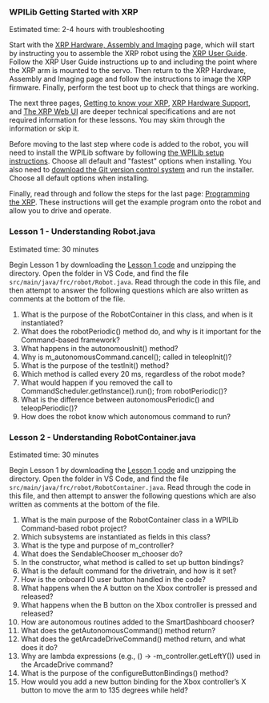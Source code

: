 ### WPILib Getting Started with XRP

Estimated time: 2-4 hours with troubleshooting

Start with the [XRP Hardware, Assembly and Imaging](https://docs.wpilib.org/en/latest/docs/xrp-robot/hardware-and-imaging.html) page, which will start by instructing you to assemble the XRP robot using the [XRP User Guide](https://xrpusersguide.readthedocs.io/en/latest/course/building.html). Follow the XRP User Guide instructions up to and including the point where the XRP arm is mounted to the servo. Then return to the XRP Hardware, Assembly and Imaging page and follow the instructions to image the XRP firmware. Finally, perform the test boot up to check that things are working.

The next three pages, [Getting to know your XRP](https://docs.wpilib.org/en/latest/docs/xrp-robot/getting-to-know-xrp.html), [XRP Hardware Support](https://docs.wpilib.org/en/latest/docs/xrp-robot/hardware-support.html), and [The XRP Web UI](https://docs.wpilib.org/en/latest/docs/xrp-robot/web-ui.html) are deeper technical specifications and are not required information for these lessons. You may skim through the information or skip it.

Before moving to the last step where code is added to the robot, you will need to install the WPILib software by following [the WPILib setup instructions](https://docs.wpilib.org/en/latest/docs/zero-to-robot/step-2/wpilib-setup.html). Choose all default and "fastest" options when installing. You also need to [download the Git version control system](https://git-scm.com/downloads) and run the installer. Choose all default options when installing.

Finally, read through and follow the steps for the last page: [Programming the XRP](https://docs.wpilib.org/en/latest/docs/xrp-robot/programming-xrp.html). These instructions will get the example program onto the robot and allow you to drive and operate.



### Lesson 1 - Understanding Robot.java

Estimated time: 30 minutes

Begin Lesson 1 by downloading the [Lesson 1 code](https://github.com/Mercs-MSA/XRP-Java-Learning/archive/refs/heads/lessons/lesson-1.zip) and unzipping the directory. Open the folder in VS Code, and find the file `src/main/java/frc/robot/Robot.java`. Read through the code in this file, and then attempt to answer the following questions which are also written as comments at the bottom of the file.

1. What is the purpose of the RobotContainer in this class, and when is it instantiated?
2. What does the robotPeriodic() method do, and why is it important for the Command-based framework?
3. What happens in the autonomousInit() method?
4. Why is m_autonomousCommand.cancel(); called in teleopInit()?
5. What is the purpose of the testInit() method?
6. Which method is called every 20 ms, regardless of the robot mode?
7. What would happen if you removed the call to CommandScheduler.getInstance().run(); from robotPeriodic()?
8. What is the difference between autonomousPeriodic() and teleopPeriodic()?
9. How does the robot know which autonomous command to run?



### Lesson 2 - Understanding RobotContainer.java

Estimated time: 30 minutes

Begin Lesson 1 by downloading the [Lesson 1 code](https://github.com/Mercs-MSA/XRP-Java-Learning/archive/refs/heads/lessons/lesson-2.zip) and unzipping the directory. Open the folder in VS Code, and find the file `src/main/java/frc/robot/RobotContainer.java`. Read through the code in this file, and then attempt to answer the following questions which are also written as comments at the bottom of the file.

1. What is the main purpose of the RobotContainer class in a WPILib Command-based robot project?
2. Which subsystems are instantiated as fields in this class?
3. What is the type and purpose of m_controller?
4. What does the SendableChooser<Command> m_chooser do?
5. In the constructor, what method is called to set up button bindings?
6. What is the default command for the drivetrain, and how is it set?
7. How is the onboard IO user button handled in the code?
8. What happens when the A button on the Xbox controller is pressed and released?
9. What happens when the B button on the Xbox controller is pressed and released?
10. How are autonomous routines added to the SmartDashboard chooser?
11. What does the getAutonomousCommand() method return?
12. What does the getArcadeDriveCommand() method return, and what does it do?
13. Why are lambda expressions (e.g., () -> -m_controller.getLeftY()) used in the ArcadeDrive command?
14. What is the purpose of the configureButtonBindings() method?
15. How would you add a new button binding for the Xbox controller’s X button to move the arm to 135 degrees while held?
